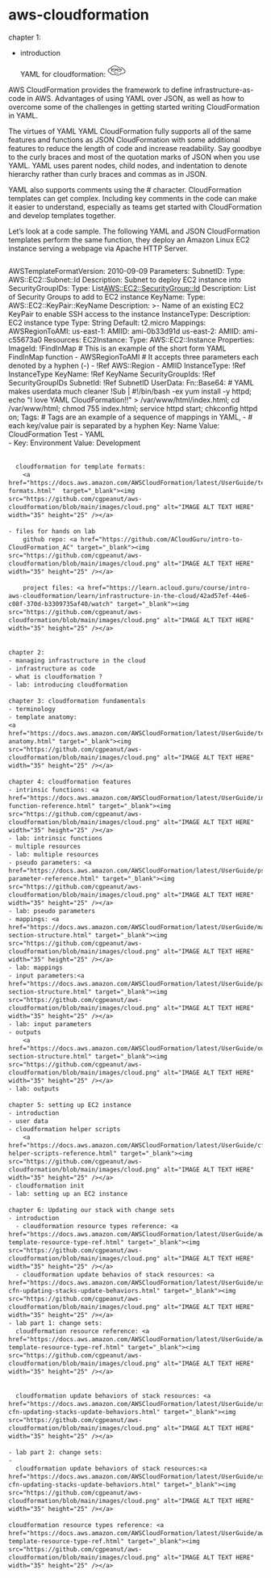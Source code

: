 # aws-cloudformation


chapter 1: 
- introduction
  
  YAML for cloudformation:
    <a href="https://aws.amazon.com/blogs/mt/the-virtues-of-yaml-cloudformation-and-using-cloudformation-designer-to-convert-json-to-yaml/"  target="_blank"><img src="https://github.com/cgpeanut/aws-cloudformation/blob/main/images/cloud.png" alt="IMAGE ALT TEXT HERE" width="35" height="25" /></a>

AWS CloudFormation provides the framework to define infrastructure-as-code in AWS.  Advantages of using YAML over JSON, as well as how to overcome some of the challenges in getting started writing CloudFormation in YAML.

The virtues of YAML
YAML CloudFormation fully supports all of the same features and functions as JSON CloudFormation with some additional features to reduce the length of code and increase readability. Say goodbye to the curly braces and most of the quotation marks of JSON when you use YAML. YAML uses parent nodes, child nodes, and indentation to denote hierarchy rather than curly braces and commas as in JSON.

YAML also supports comments using the # character. CloudFormation templates can get complex. Including key comments in the code can make it easier to understand, especially as teams get started with CloudFormation and develop templates together.

Let’s look at a code sample. The following YAML and JSON CloudFormation templates perform the same function, they deploy an Amazon Linux EC2 instance serving a webpage via Apache HTTP Server.

``` 
```

AWSTemplateFormatVersion: 2010-09-09
Parameters:
  SubnetID:
    Type: AWS::EC2::Subnet::Id
    Description: Subnet to deploy EC2 instance into
  SecurityGroupIDs:
    Type: List<AWS::EC2::SecurityGroup::Id>
    Description: List of Security Groups to add to EC2 instance
  KeyName:
    Type: AWS::EC2::KeyPair::KeyName
    Description: >-
      Name of an existing EC2 KeyPair to enable SSH access to the instance
  InstanceType:
    Description: EC2 instance type
    Type: String
    Default: t2.micro
Mappings:
  AWSRegionToAMI:
    us-east-1:
      AMIID: ami-0b33d91d
    us-east-2:
      AMIID: ami-c55673a0
Resources:
  EC2Instance:
    Type: AWS::EC2::Instance
    Properties:
      ImageId:
        !FindInMap                                 # This is an example of the short form YAML FindInMap function
          - AWSRegionToAMI                         # It accepts three parameters each denoted by a hyphen (-)
          - !Ref AWS::Region
          - AMIID
      InstanceType: !Ref InstanceType
      KeyName: !Ref KeyName
      SecurityGroupIds: !Ref SecurityGroupIDs
      SubnetId: !Ref SubnetID
      UserData:
        Fn::Base64:                                # YAML makes userdata much cleaner
          !Sub |
              #!/bin/bash -ex
              yum install -y httpd;
              echo "<html>I love YAML CloudFormation!!</html>" > /var/www/html/index.html;
              cd /var/www/html;
              chmod 755 index.html;
              service httpd start;
              chkconfig httpd on;
      Tags:                                      # Tags are an example of a sequence of mappings in YAML,
        -                                        # each key/value pair is separated by a hyphen
          Key: Name
          Value: CloudFormation Test - YAML      
        -
          Key: Environment
          Value: Development
``` 

  cloudformation for template formats: 
    <a href="https://docs.aws.amazon.com/AWSCloudFormation/latest/UserGuide/template-formats.html"  target="_blank"><img src="https://github.com/cgpeanut/aws-cloudformation/blob/main/images/cloud.png" alt="IMAGE ALT TEXT HERE" width="35" height="25" /></a>

- files for hands on lab
    github repo: <a href="https://github.com/ACloudGuru/intro-to-CloudFormation_AC" target="_blank"><img src="https://github.com/cgpeanut/aws-cloudformation/blob/main/images/cloud.png" alt="IMAGE ALT TEXT HERE" width="35" height="25" /></a>

    project files: <a href="https://learn.acloud.guru/course/intro-aws-cloudformation/learn/infrastructure-in-the-cloud/42ad57ef-44e6-c08f-370d-b3309735af40/watch" target="_blank"><img src="https://github.com/cgpeanut/aws-cloudformation/blob/main/images/cloud.png" alt="IMAGE ALT TEXT HERE" width="35" height="25" /></a>


chapter 2: 
- managing infrastructure in the cloud
- infrastructure as code
- what is cloudformation ?
- lab: introducing cloudformation

chapter 3: cloudformation fundamentals
- terminology
- template anatomy: 
<a href="https://docs.aws.amazon.com/AWSCloudFormation/latest/UserGuide/template-anatomy.html" target="_blank"><img src="https://github.com/cgpeanut/aws-cloudformation/blob/main/images/cloud.png" alt="IMAGE ALT TEXT HERE" width="35" height="25" /></a>

chapter 4: cloudformation features
- intrinsic functions: <a href="https://docs.aws.amazon.com/AWSCloudFormation/latest/UserGuide/intrinsic-function-reference.html" target="_blank"><img src="https://github.com/cgpeanut/aws-cloudformation/blob/main/images/cloud.png" alt="IMAGE ALT TEXT HERE" width="35" height="25" /></a>
- lab: intrinsic functions
- multiple resources
- lab: multiple resources
- pseudo parameters: <a href="https://docs.aws.amazon.com/AWSCloudFormation/latest/UserGuide/pseudo-parameter-reference.html" target="_blank"><img src="https://github.com/cgpeanut/aws-cloudformation/blob/main/images/cloud.png" alt="IMAGE ALT TEXT HERE" width="35" height="25" /></a>
- lab: pseudo parameters
- mappings: <a href="https://docs.aws.amazon.com/AWSCloudFormation/latest/UserGuide/mappings-section-structure.html" target="_blank"><img src="https://github.com/cgpeanut/aws-cloudformation/blob/main/images/cloud.png" alt="IMAGE ALT TEXT HERE" width="35" height="25" /></a>
- lab: mappings
- input parameters:<a href="https://docs.aws.amazon.com/AWSCloudFormation/latest/UserGuide/parameters-section-structure.html" target="_blank"><img src="https://github.com/cgpeanut/aws-cloudformation/blob/main/images/cloud.png" alt="IMAGE ALT TEXT HERE" width="35" height="25" /></a>
- lab: input parameters
- outputs
    <a href="https://docs.aws.amazon.com/AWSCloudFormation/latest/UserGuide/outputs-section-structure.html" target="_blank"><img src="https://github.com/cgpeanut/aws-cloudformation/blob/main/images/cloud.png" alt="IMAGE ALT TEXT HERE" width="35" height="25" /></a>
- lab: outputs

chapter 5: setting up EC2 instance
- introduction
- user data
- cloudformation helper scripts
    <a href="https://docs.aws.amazon.com/AWSCloudFormation/latest/UserGuide/cfn-helper-scripts-reference.html" target="_blank"><img src="https://github.com/cgpeanut/aws-cloudformation/blob/main/images/cloud.png" alt="IMAGE ALT TEXT HERE" width="35" height="25" /></a>
- cloudformation init
- lab: setting up an EC2 instance

chapter 6: Updating our stack with change sets
- introduction
  - cloudformation resource types reference: <a href="https://docs.aws.amazon.com/AWSCloudFormation/latest/UserGuide/aws-template-resource-type-ref.html" target="_blank"><img src="https://github.com/cgpeanut/aws-cloudformation/blob/main/images/cloud.png" alt="IMAGE ALT TEXT HERE" width="35" height="25" /></a>
  - cloudformation update behavios of stack resources: <a href="https://docs.aws.amazon.com/AWSCloudFormation/latest/UserGuide/using-cfn-updating-stacks-update-behaviors.html" target="_blank"><img src="https://github.com/cgpeanut/aws-cloudformation/blob/main/images/cloud.png" alt="IMAGE ALT TEXT HERE" width="35" height="25" /></a>
- lab part 1: change sets: 
  cloudformation resource reference: <a href="https://docs.aws.amazon.com/AWSCloudFormation/latest/UserGuide/aws-template-resource-type-ref.html" target="_blank"><img src="https://github.com/cgpeanut/aws-cloudformation/blob/main/images/cloud.png" alt="IMAGE ALT TEXT HERE" width="35" height="25" /></a>


  cloudformation update behaviors of stack resources: <a href="https://docs.aws.amazon.com/AWSCloudFormation/latest/UserGuide/using-cfn-updating-stacks-update-behaviors.html" target="_blank"><img src="https://github.com/cgpeanut/aws-cloudformation/blob/main/images/cloud.png" alt="IMAGE ALT TEXT HERE" width="35" height="25" /></a>

- lab part 2: change sets:
- 
  cloudformation update behaviors of stack resources:<a href="https://docs.aws.amazon.com/AWSCloudFormation/latest/UserGuide/using-cfn-updating-stacks-update-behaviors.html" target="_blank"><img src="https://github.com/cgpeanut/aws-cloudformation/blob/main/images/cloud.png" alt="IMAGE ALT TEXT HERE" width="35" height="25" /></a>

cloudformation resource types reference: <a href="https://docs.aws.amazon.com/AWSCloudFormation/latest/UserGuide/aws-template-resource-type-ref.html" target="_blank"><img src="https://github.com/cgpeanut/aws-cloudformation/blob/main/images/cloud.png" alt="IMAGE ALT TEXT HERE" width="35" height="25" /></a>